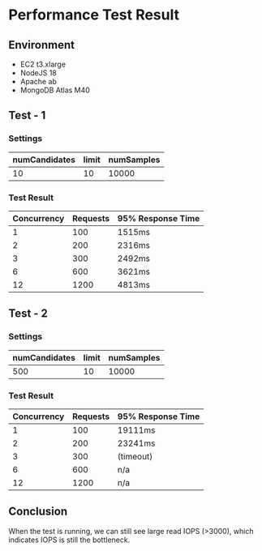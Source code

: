 # Performance Test Result
## Environment
- EC2 t3.xlarge
- NodeJS 18
- Apache ab
- MongoDB Atlas M40

## Test - 1
### Settings
| numCandidates | limit | numSamples |
| ------------- | ----- | ---------- |
| 10           | 10    | 10000      |

### Test Result
| Concurrency | Requests | 95% Response Time |
| ----------- | -------- | ----------------- |
| 1           | 100      | 1515ms            |
| 2           | 200      | 2316ms            |
| 3           | 300      | 2492ms            |
| 6           | 600      | 3621ms            |
| 12          | 1200     | 4813ms            |

## Test - 2
### Settings
| numCandidates | limit | numSamples |
| ------------- | ----- | ---------- |
| 500           | 10    | 10000      |

### Test Result
| Concurrency | Requests | 95% Response Time |
| ----------- | -------- | ----------------- |
| 1           | 100      | 19111ms           |
| 2           | 200      | 23241ms           |
| 3           | 300      | (timeout)         |
| 6           | 600      | n/a               |
| 12          | 1200     | n/a               |

## Conclusion
When the test is running, we can still see large read IOPS (>3000), which indicates IOPS is still the bottleneck.